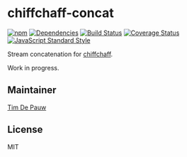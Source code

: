 # chiffchaff-concat

[![npm](https://img.shields.io/npm/v/chiffchaff-concat.svg)](https://www.npmjs.com/package/chiffchaff-concat) [![Dependencies](https://img.shields.io/david/zentrick/chiffchaff-concat.svg)](https://david-dm.org/zentrick/chiffchaff-concat) [![Build Status](https://img.shields.io/travis/zentrick/chiffchaff-concat/master.svg)](https://travis-ci.org/zentrick/chiffchaff-concat) [![Coverage Status](https://img.shields.io/coveralls/zentrick/chiffchaff-concat/master.svg)](https://coveralls.io/r/zentrick/chiffchaff-concat) [![JavaScript Standard Style](https://img.shields.io/badge/code%20style-standard-brightgreen.svg)](https://github.com/feross/standard)

Stream concatenation for [chiffchaff](https://github.com/zentrick/chiffchaff).

Work in progress.

## Maintainer

[Tim De Pauw](https://github.com/timdp)

## License

MIT
